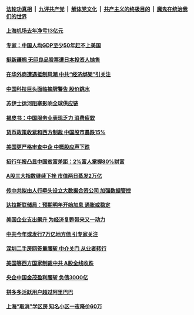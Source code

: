 

####  [法轮功真相](../../../../basic/blob/master/README.md?t=03271131) &nbsp;|&nbsp; [九评共产党](../../../../9ping.md/blob/master/README.md?t=03271131) &nbsp;|&nbsp; [解体党文化](../../../../jtdwh.md/blob/master/README.md?t=03271131)  &nbsp;|&nbsp; [共产主义的终极目的](../../../../gczydzjmd.md/blob/master/README.md?t=03271131) &nbsp;|&nbsp; [魔鬼在统治我们的世界](../../../../mgztzwmdsj.md/blob/master/README.md?t=03271131) 

#### [上海机场去年净亏13亿元](../pages/soh7/488531.md?t=03271131) 
#### [专家：中国人均GDP至少50年赶不上美国](../pages/soh7/488513.md?t=03271131) 
#### [挺新疆棉 无印良品股票遭日本投资人抛售](../pages/soh7/488495.md?t=03271131) 
#### [在华外商遭遇抵制风潮 中共“经济绑架”引关注](../pages/soh7/488483.md?t=03271131) 
#### [中国科技巨头面临摘牌警告 股价跳水](../pages/soh7/488165.md?t=03271131) 
#### [苏伊士运河阻塞影响全球供应链](../pages/soh7/488141.md?t=03271131) 
#### [褐皮书：中国服务业表现乏力 消费疲软](../pages/soh7/488117.md?t=03271131) 
#### [货币政策收紧和西方制裁 中国股市暴跌15%  ](../pages/soh7/488105.md?t=03271131) 
#### [美国更严格审查中企 中概股应声下跌](../pages/soh7/487754.md?t=03271131) 
#### [招行年报凸显中国贫富差距：2%富人掌握80%财富](../pages/soh7/487742.md?t=03271131) 
#### [A股三大指数继续下挫 市值两日蒸发2万亿](../pages/soh7/487733.md?t=03271131) 
#### [传中共拟由人行牵头设立大数据合资公司 加强数据管控](../pages/soh7/487688.md?t=03271131) 
#### [达拉斯联储局：预期明年开始加息 通胀或稳定](../pages/soh7/487487.md?t=03271131) 
#### [美国企业支出飙升 为经济复甦带来又一动力](../pages/soh7/487331.md?t=03271131) 
#### [中共今年或发行7万亿地方债 引专家关注](../pages/soh7/487319.md?t=03271131) 
#### [深圳二手房网签量腰斩 中介关门 从业者转行 ](../pages/soh7/487304.md?t=03271131) 
#### [美国等西方国家制裁中共  A股全线收跌](../pages/soh7/487280.md?t=03271131) 
#### [央企中国金茂盈利腰斩 负债3000亿](../pages/soh7/486947.md?t=03271131) 
#### [拼多多活跃用户超过阿里巴巴](../pages/soh7/486932.md?t=03271131) 
#### [上海“取消”学区房 知名小区一夜降价60万](../pages/soh7/486917.md?t=03271131) 
